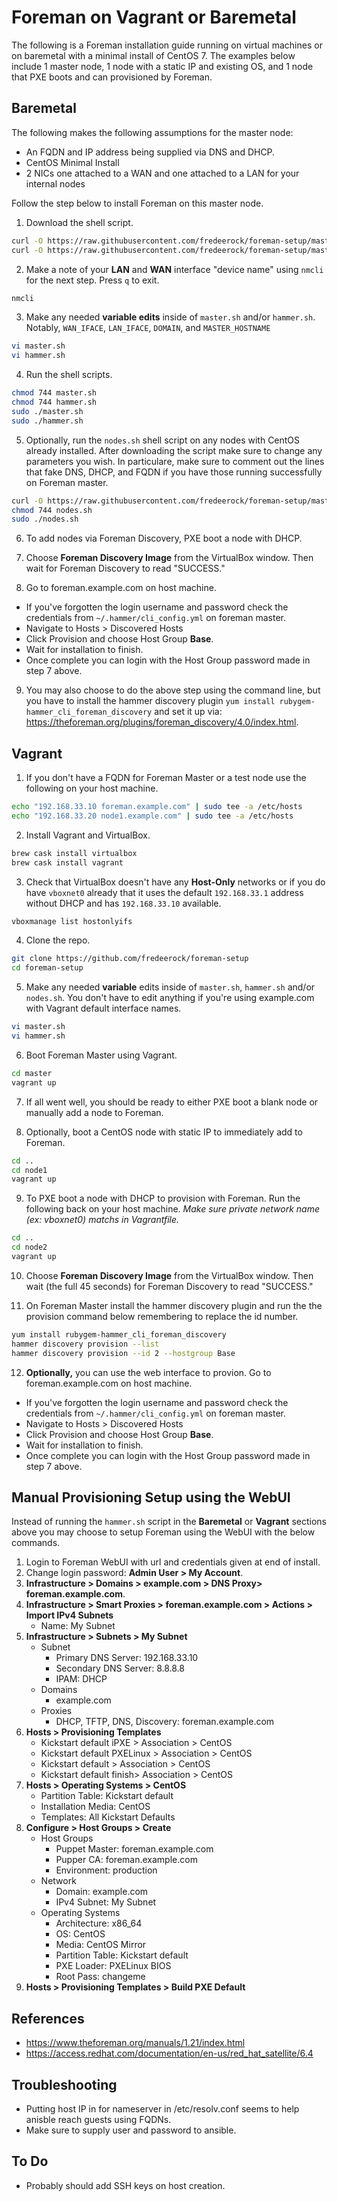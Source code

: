 # Foreman on Vagrant or Baremetal
The following is a Foreman installation guide running on virtual machines or on baremetal with a minimal install of CentOS 7. The examples below include 1 master node, 1 node with a static IP and existing OS, and 1 node that PXE boots and can provisioned by Foreman.

## Baremetal

The following makes the following assumptions for the master node:
- An FQDN and IP address being supplied via DNS and DHCP.
- CentOS Minimal Install
- 2 NICs one attached to a WAN and one attached to a LAN for your internal nodes

Follow the step below to install Foreman on this master node.

1. Download the shell script.

```bash
curl -O https://raw.githubusercontent.com/fredeerock/foreman-setup/master/master.sh
curl -O https://raw.githubusercontent.com/fredeerock/foreman-setup/master/hammer.sh
```

2. Make a note of your **LAN** and **WAN** interface "device name" using `nmcli` for the next step. Press `q` to exit.

```bash
nmcli
```

3. Make any needed **variable edits** inside of `master.sh` and/or `hammer.sh`. Notably, `WAN_IFACE`, `LAN_IFACE`, `DOMAIN`, and `MASTER_HOSTNAME`

```bash
vi master.sh
vi hammer.sh
``` 

4. Run the shell scripts.

```bash
chmod 744 master.sh
chmod 744 hammer.sh
sudo ./master.sh
sudo ./hammer.sh
```

5. Optionally, run the `nodes.sh` shell script on any nodes with CentOS already installed. After downloading the script make sure to change any parameters you wish. In particulare, make sure to comment out the lines that fake DNS, DHCP, and FQDN if you have those running successfully on Foreman master.

```bash
curl -O https://raw.githubusercontent.com/fredeerock/foreman-setup/master/nodes.sh
chmod 744 nodes.sh
sudo ./nodes.sh
```

6. To add nodes via Foreman Discovery, PXE boot a node with DHCP. 

7. Choose **Foreman Discovery Image** from the VirtualBox window. Then wait for Foreman Discovery to read "SUCCESS." 

8. Go to foreman.example.com on host machine. 
- If you've forgotten the login username and password check the credentials from `~/.hammer/cli_config.yml` on foreman master. 
- Navigate to Hosts > Discovered Hosts
- Click Provision and choose Host Group **Base**.
- Wait for installation to finish.
- Once complete you can login with the Host Group password made in step 7 above.

9. You may also choose to do the above step using the command line, but you have to install the hammer discovery plugin `yum install rubygem-hammer_cli_foreman_discovery` and set it up via: https://theforeman.org/plugins/foreman_discovery/4.0/index.html. 

## Vagrant

1. If you don't have a FQDN for Foreman Master or a test node use the following on your host machine.

```bash
echo "192.168.33.10 foreman.example.com" | sudo tee -a /etc/hosts
echo "192.168.33.20 node1.example.com" | sudo tee -a /etc/hosts
```

2. Install Vagrant and VirtualBox.

```bash
brew cask install virtualbox
brew cask install vagrant
```

3. Check that VirtualBox doesn't have any **Host-Only** networks or if you do have `vboxnet0` already that it uses the default `192.168.33.1` address without DHCP and has `192.168.33.10` available.

```bash
vboxmanage list hostonlyifs 
```

4. Clone the repo.

```bash
git clone https://github.com/fredeerock/foreman-setup
cd foreman-setup
```

5. Make any needed **variable** edits inside of `master.sh`, `hammer.sh` and/or `nodes.sh`. You don't have to edit anything if you're using example.com with Vagrant default interface names.

```bash
vi master.sh
vi hammer.sh
``` 

6. Boot Foreman Master using Vagrant.
```bash
cd master
vagrant up
```

7. If all went well, you should be ready to either PXE boot a blank node or manually add a node to Foreman.

8. Optionally, boot a CentOS node with static IP to immediately add to Foreman.  

```bash
cd ..
cd node1
vagrant up
```

9. To PXE boot a node with DHCP to provision with Foreman. Run the following back on your host machine. *Make sure private network name (ex: vboxnet0) matchs in Vagrantfile.* 

```bash
cd ..
cd node2
vagrant up
```

10. Choose **Foreman Discovery Image** from the VirtualBox window. Then wait (the full 45 seconds) for Foreman Discovery to read "SUCCESS." 

11. On Foreman Master install the hammer discovery plugin and run the the provision command below remembering to replace the id number.

```bash
yum install rubygem-hammer_cli_foreman_discovery
hammer discovery provision --list
hammer discovery provision --id 2 --hostgroup Base
```

12. **Optionally,** you can use the web interface to provion. Go to foreman.example.com on host machine. 
- If you've forgotten the login username and password check the credentials from `~/.hammer/cli_config.yml` on foreman master. 
- Navigate to Hosts > Discovered Hosts
- Click Provision and choose Host Group **Base**.
- Wait for installation to finish.
- Once complete you can login with the Host Group password made in step 7 above.

## Manual Provisioning Setup using the WebUI

Instead of running the `hammer.sh` script in the **Baremetal** or **Vagrant** sections above you may choose to setup Foreman using the WebUI with the below commands. 

1. Login to Foreman WebUI with url and credentials given at end of install.
2. Change login password: **Admin User > My Account**.
3. **Infrastructure > Domains > example.com > DNS Proxy> foreman.example.com**.
4. **Infrastructure > Smart Proxies > foreman.example.com > Actions > Import IPv4 Subnets**
    - Name: My Subnet
5. **Infrastructure > Subnets > My Subnet**
    - Subnet
      - Primary DNS Server: 192.168.33.10
      - Secondary DNS Server: 8.8.8.8
      - IPAM: DHCP
    - Domains
      - example.com
    - Proxies
      - DHCP, TFTP, DNS, Discovery: foreman.example.com
6. **Hosts > Provisioning Templates** 
    - Kickstart default iPXE > Association > CentOS
    - Kickstart default PXELinux > Association > CentOS
    - Kickstart default > Association > CentOS
    - Kickstart default finish> Association > CentOS
7. **Hosts > Operating Systems > CentOS** 
    - Partition Table: Kickstart default
    - Installation Media: CentOS
    - Templates: All Kickstart Defaults
8. **Configure > Host Groups > Create**
    - Host Groups
      - Puppet Master: foreman.example.com
      - Pupper CA: foreman.example.com
      - Environment: production
    - Network
      - Domain: example.com
      - IPv4 Subnet: My Subnet
    - Operating Systems
      - Architecture: x86_64
      - OS: CentOS
      - Media: CentOS Mirror
      - Partition Table: Kickstart default
      - PXE Loader: PXELinux BIOS
      - Root Pass: changeme
9. **Hosts > Provisioning Templates > Build PXE Default**

## References
- https://www.theforeman.org/manuals/1.21/index.html
- https://access.redhat.com/documentation/en-us/red_hat_satellite/6.4

## Troubleshooting
- Putting host IP in for nameserver in /etc/resolv.conf seems to help anisble reach guests using FQDNs.
- Make sure to supply user and password to ansible.

## To Do
- Probably should add SSH keys on host creation.
